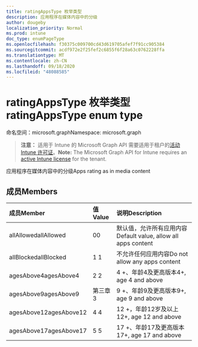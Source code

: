 ```yaml
---
title: ratingAppsType 枚举类型
description: 应用程序在媒体内容中的分级
author: dougeby
localization_priority: Normal
ms.prod: intune
doc_type: enumPageType
ms.openlocfilehash: f30375c009700cd43d619705afef7f91cc905384
ms.sourcegitcommit: acdf972e2f25fef2c6855f6f28a63c0762228ffa
ms.translationtype: MT
ms.contentlocale: zh-CN
ms.lasthandoff: 09/18/2020
ms.locfileid: "48088585"
---
```

# <a name="ratingappstype-enum-type"></a><span data-ttu-id="bba20-103">ratingAppsType 枚举类型</span><span class="sxs-lookup"><span data-stu-id="bba20-103">ratingAppsType enum type</span></span>

<span data-ttu-id="bba20-104">命名空间：microsoft.graph</span><span class="sxs-lookup"><span data-stu-id="bba20-104">Namespace: microsoft.graph</span></span>

> <span data-ttu-id="bba20-105">**注意：** 适用于 Intune 的 Microsoft Graph API 需要适用于租户的[活动 Intune 许可证](https://go.microsoft.com/fwlink/?linkid=839381)。</span><span class="sxs-lookup"><span data-stu-id="bba20-105">**Note:** The Microsoft Graph API for Intune requires an [active Intune license](https://go.microsoft.com/fwlink/?linkid=839381) for the tenant.</span></span>

<span data-ttu-id="bba20-106">应用程序在媒体内容中的分级</span><span class="sxs-lookup"><span data-stu-id="bba20-106">Apps rating as in media content</span></span>

## <a name="members"></a><span data-ttu-id="bba20-107">成员</span><span class="sxs-lookup"><span data-stu-id="bba20-107">Members</span></span>
|<span data-ttu-id="bba20-108">成员</span><span class="sxs-lookup"><span data-stu-id="bba20-108">Member</span></span>|<span data-ttu-id="bba20-109">值</span><span class="sxs-lookup"><span data-stu-id="bba20-109">Value</span></span>|<span data-ttu-id="bba20-110">说明</span><span class="sxs-lookup"><span data-stu-id="bba20-110">Description</span></span>|
|:---|:---|:---|
|<span data-ttu-id="bba20-111">allAllowed</span><span class="sxs-lookup"><span data-stu-id="bba20-111">allAllowed</span></span>|<span data-ttu-id="bba20-112">0</span><span class="sxs-lookup"><span data-stu-id="bba20-112">0</span></span>|<span data-ttu-id="bba20-113">默认值，允许所有应用内容</span><span class="sxs-lookup"><span data-stu-id="bba20-113">Default value, allow all apps content</span></span>|
|<span data-ttu-id="bba20-114">allBlocked</span><span class="sxs-lookup"><span data-stu-id="bba20-114">allBlocked</span></span>|<span data-ttu-id="bba20-115">1 </span><span class="sxs-lookup"><span data-stu-id="bba20-115">1</span></span>|<span data-ttu-id="bba20-116">不允许任何应用内容</span><span class="sxs-lookup"><span data-stu-id="bba20-116">Do not allow any apps content</span></span>|
|<span data-ttu-id="bba20-117">agesAbove4</span><span class="sxs-lookup"><span data-stu-id="bba20-117">agesAbove4</span></span>|<span data-ttu-id="bba20-118">2 </span><span class="sxs-lookup"><span data-stu-id="bba20-118">2</span></span>|<span data-ttu-id="bba20-119">4 +、年龄4及更高版本</span><span class="sxs-lookup"><span data-stu-id="bba20-119">4+, age 4 and above</span></span>|
|<span data-ttu-id="bba20-120">agesAbove9</span><span class="sxs-lookup"><span data-stu-id="bba20-120">agesAbove9</span></span>|<span data-ttu-id="bba20-121">第三章</span><span class="sxs-lookup"><span data-stu-id="bba20-121">3</span></span>|<span data-ttu-id="bba20-122">9 +、年龄9及更高版本</span><span class="sxs-lookup"><span data-stu-id="bba20-122">9+, age 9 and above</span></span>|
|<span data-ttu-id="bba20-123">agesAbove12</span><span class="sxs-lookup"><span data-stu-id="bba20-123">agesAbove12</span></span>|<span data-ttu-id="bba20-124">4 </span><span class="sxs-lookup"><span data-stu-id="bba20-124">4</span></span>|<span data-ttu-id="bba20-125">12 +，年龄12岁及以上</span><span class="sxs-lookup"><span data-stu-id="bba20-125">12+, age 12 and above</span></span> |
|<span data-ttu-id="bba20-126">agesAbove17</span><span class="sxs-lookup"><span data-stu-id="bba20-126">agesAbove17</span></span>|<span data-ttu-id="bba20-127">5 </span><span class="sxs-lookup"><span data-stu-id="bba20-127">5</span></span>|<span data-ttu-id="bba20-128">17 +、年龄17及更高版本</span><span class="sxs-lookup"><span data-stu-id="bba20-128">17+, age 17 and above</span></span>|









